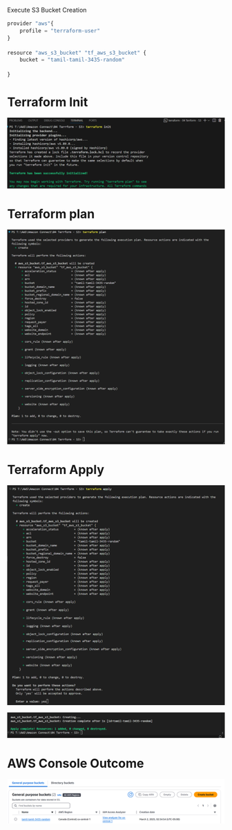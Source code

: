 Execute S3 Bucket Creation
```js
provider "aws"{
    profile = "terraform-user"
}

resource "aws_s3_bucket" "tf_aws_s3_bucket" {
    bucket = "tamil-tamil-3435-random"
  
}
```


# Terraform Init

![alt text](image.png)

# Terraform plan

![alt text](image-1.png)

# Terraform Apply

![alt text](image-2.png)

![alt text](image-3.png)

# AWS Console Outcome
![alt text](image-4.png)